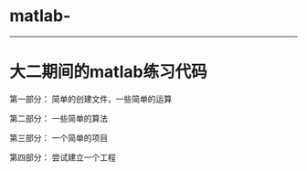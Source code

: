 # matlab-
----------------------------------------------------------------------------------------------------------------------------------------
大二期间的matlab练习代码
========================================================================================================================================
第一部分：
简单的创建文件，一些简单的运算

第二部分：
一些简单的算法

第三部分：
一个简单的项目

第四部分：
尝试建立一个工程
